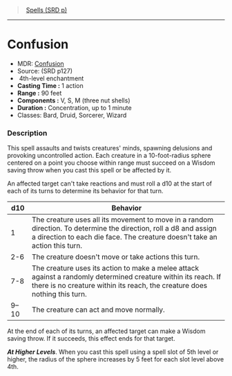 ﻿---
!SpellVO
Level: 4
Type: enchantment
CastingTime: 1 action
Range: 90 feet
Components: V, S, M (three nut shells)
Duration: Concentration, up to 1 minute
Classes: Bard, Druid, Sorcerer, Wizard
Id: spells_vo.md#confusion
ParentLink: spells_vo.md#spells-srd-p
Name: Confusion
ParentName: Spells (SRD p)
NameLevel: 1
AltName: '[Confusion](hd_spells_confusion.md)'
Source: (SRD p127)
---
> [Spells (SRD p)](srd_spells.md)

---

# Confusion

- MDR: [Confusion](hd_spells_confusion.md)
- Source: (SRD p127)
-  4th-level enchantment
- **Casting Time :** 1 action
- **Range :** 90 feet
- **Components :** V, S, M (three nut shells)
- **Duration :** Concentration, up to 1 minute
- Classes: Bard, Druid, Sorcerer, Wizard

### Description

This spell assaults and twists creatures' minds, spawning delusions and provoking uncontrolled action. Each creature in a 10-foot-radius sphere centered on a point you choose within range must succeed on a Wisdom saving throw when you cast this spell or be affected by it.

An affected target can't take reactions and must roll a d10 at the start of each of its turns to determine its behavior for that turn.

|d10|Behavior|
|---|---|
|1|The creature uses all its movement to move in a random direction. To determine the direction, roll a d8 and assign a direction to each die face. The creature doesn't take an action this turn.|
|2-6|The creature doesn't move or take actions this turn.|
|7-8|The creature uses its action to make a melee attack against a randomly determined creature within its reach. If there is no creature within its reach, the creature does nothing this turn.|
|9–10|The creature can act and move normally.|

At the end of each of its turns, an affected target can make a Wisdom saving throw. If it succeeds, this effect ends for that target.

**_At Higher Levels_**. When you cast this spell using a spell slot of 5th level or higher, the radius of the sphere increases by 5 feet for each slot level above 4th.

